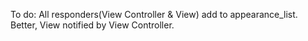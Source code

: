 To do:
All responders(View Controller & View) add to appearance_list. Better, View notified by View Controller.